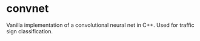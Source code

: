# convnet
Vanilla implementation of a convolutional neural net in C++. Used for traffic sign classification.

